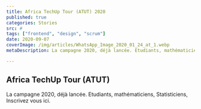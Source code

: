 ```yaml
---
title: Africa TechUp Tour (ATUT) 2020
published: true
categories: Stories
src: #
tags: ["frontend", "design", "scrum"]
date: 2020-09-07
coverImage: /img/articles/WhatsApp_Image_2020_01_24_at_1.webp
metaDescription: La campagne 2020, déjà lancée. Etudiants, mathématiciens, Statisticiens, Inscrivez vous <a href="#">ici</a>.

---
```


## Africa TechUp Tour (ATUT)

La campagne 2020, déjà lancée. Etudiants, mathématiciens, Statisticiens, Inscrivez vous ici.
